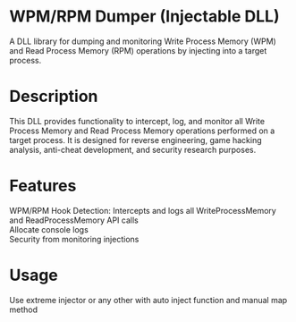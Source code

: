 # WPM/RPM Dumper (Injectable DLL)
A DLL library for dumping and monitoring Write Process Memory (WPM) and Read Process Memory (RPM) operations by injecting into a target process.

# Description
This DLL provides functionality to intercept, log, and monitor all Write Process Memory and Read Process Memory operations performed on a target process. It is designed for reverse engineering, game hacking analysis, anti-cheat development, and security research purposes.

# Features
WPM/RPM Hook Detection: Intercepts and logs all WriteProcessMemory and ReadProcessMemory API calls  
Allocate console logs  
Security from monitoring injections  

# Usage
Use extreme injector or any other with auto inject function and manual map method
